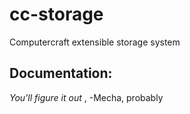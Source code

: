 # cc-storage
Computercraft extensible storage system

## Documentation:

*You'll figure it out* , -Mecha, probably
